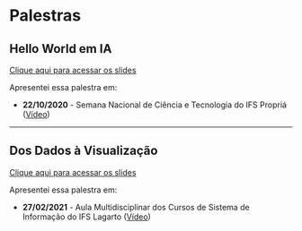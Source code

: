 # Palestras 

## Hello World em IA 
[Clique aqui para acessar os slides](talk/hello_world_em_ia.pdf)

Apresentei essa palestra em:

* **22/10/2020** - Semana Nacional de Ciência e Tecnologia do IFS Propriá ([Vídeo](https://www.youtube.com/watch?v=H_xqFoe37p4))

---    
## Dos Dados à Visualização
[Clique aqui para acessar os slides](talk/dos_dados_a_visualizacao.pdf)

Apresentei essa palestra em:

* **27/02/2021** - Aula Multidisciplinar dos Cursos de Sistema de Informação do IFS Lagarto ([Vídeo](https://www.youtube.com/watch?v=cy8fyrNozNs))

